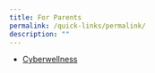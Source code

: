 ```yaml
---
title: For Parents
permalink: /quick-links/permalink/
description: ""
---
```



* [Cyberwellness](https://www.moe.gov.sg/education-in-sg/our-programmes/cyber-wellness)